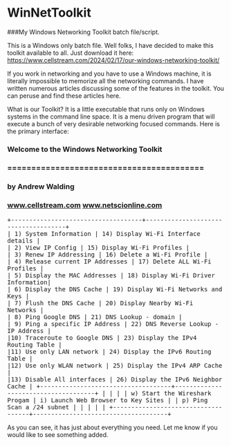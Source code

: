 # WinNetToolkit
###My Windows Networking Toolkit batch file/script.

This is a Windows only batch file.
Well folks, I have decided to make this toolkit available to all. Just download it here: https://www.cellstream.com/2024/02/17/our-windows-networking-toolkit/

If you work in networking and you have to use a Windows machine, it is literally impossible to memorize all the networking commands. I have written numerous articles discussing some of the features in the toolkit. You can peruse and find these articles here.

What is our Toolkit? It is a little executable that runs only on Windows systems in the command line space. It is a menu driven program that will execute a bunch of very desirable networking focused commands. Here is the primary interface:

 ###              Welcome to the Windows Networking Toolkit
 ###               =========================================
 ###                          by Andrew Walding
 ###              www.cellstream.com   www.netscionline.com

<samp>+------------------------------------+-------------------------------------+<br>
| 1) System Information              | 14) Display Wi-Fi Interface details |<br>
| 2) View IP Config                  | 15) Display Wi-Fi Profiles          |<br>
| 3) Renew IP Addressing             | 16) Delete a Wi-Fi Profile          |<br>
| 4) Release current IP Addresses    | 17) Delete ALL Wi-Fi Profiles       |<br>
| 5) Display the MAC Addresses       | 18) Display Wi-Fi Driver Information|<br>
| 6) Display the DNS Cache           | 19) Display Wi-Fi Networks and Keys |<br>
| 7) Flush the DNS Cache             | 20) Display Nearby Wi-Fi Networks   |<br>
| 8) Ping Google DNS                 | 21) DNS Lookup - domain             |<br>
| 9) Ping a specific IP Address      | 22) DNS Reverse Lookup - IP Address |<br>
|10) Traceroute to Google DNS        | 23) Display the IPv4 Routing Table  |<br>
|11) Use only LAN network            | 24) Display the IPv6 Routing Table  |<br>
|12) Use only WLAN network           | 25) Display the IPv4 ARP Cache      |<br>
|13) Disable All interfaces          | 26) Display the IPv6 Neighbor Cache |
+------------------------------------+-------------------------------------+
|                                    |                                     |
| w) Start the Wireshark Progam      |  i) Launch Web Browser to Key Sites |
| p) Ping Scan a /24 subnet          |                                     |
|                                    |                                     |
+------------------------------------+-------------------------------------+</samp>


As you can see, it has just about everything you need. Let me know if you would like to see something added.
